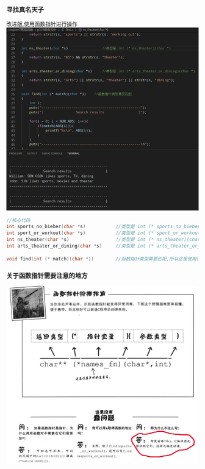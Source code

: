 ### 寻找真名天子
改进版,使用函数指针进行操作
![find](find.png)

```c
//核心代码
int sports_no_bieber(char *s)           //类型是 int (* sports_no_bieber)(char *)
int sport_or_workout(char *s)           //类型是 int (* sport_or_workout)(char *)
int ns_theater(char *s)                 //类型是 int (* ns_theater)(char *)
int arts_theater_or_dining(char *s)     //类型是 int (* arts_theater_or_dining)(char *)

void find(int (* match)(char *))        //函数指针类型需要匹配,所以这里使用int (* match)(char *)
```
### 关于函数指针需要注意的地方
![fuction_point](fuction_point.png)
